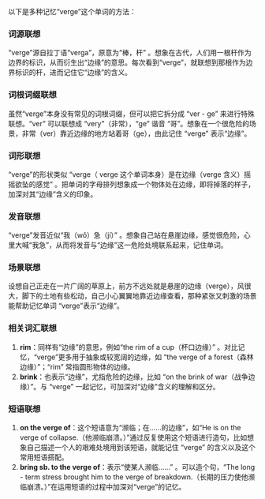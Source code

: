 以下是多种记忆“verge”这个单词的方法：

### 词源联想
“verge”源自拉丁语“verga”，原意为“棒，杆” 。想象在古代，人们用一根杆作为边界的标识，从而衍生出“边缘”的意思。每次看到“verge”，就联想到那根作为边界标识的杆，进而记住它“边缘”的含义。

### 词根词缀联想
虽然“verge”本身没有常见的词根词缀，但可以把它拆分成 “ver - ge” 来进行特殊联想。“ver” 可以联想成 “very”（非常），“ge” 谐音 “哥”。想象在一个很危险的场景，非常（ver）靠近边缘的地方站着哥（ge），由此记住 “verge” 表示“边缘”。

### 词形联想
“verge”的形状类似 “verge（ verge 这个单词本身）是在边缘（verge 含义）摇摇欲坠的感觉” 。把单词的字母排列想象成一个物体处在边缘，即将掉落的样子，加深对其“边缘”含义的印象。

### 发音联想
“verge”发音近似“我（wǒ）急（jí）” 。想象自己站在悬崖边缘，感觉很危险，心里大喊“我急”，从而将发音与“边缘”这一危险处境联系起来，记住单词。

### 场景联想
设想自己正走在一片广阔的草原上，前方不远处就是悬崖的边缘（verge），风很大，脚下的土地有些松动，自己小心翼翼地靠近边缘查看，那种紧张又刺激的场景能帮助记忆单词 “verge”表示“边缘”。

### 相关词汇联想
1. **rim**：同样有“边缘”的意思，例如“the rim of a cup（杯口边缘）” 。对比记忆，“verge”更多用于抽象或较宽阔的边缘，如 “the verge of a forest（森林边缘）”；“rim” 常指圆形物体的边缘。
2. **brink**：也表示“边缘”，尤指危险的边缘，比如 “on the brink of war（战争边缘）”。与 “verge” 一起记忆，可加深对“边缘”含义的理解和区分。

### 短语联想
1. **on the verge of**：这个短语意为“濒临；在……的边缘”，如“He is on the verge of collapse.（他濒临崩溃。）”通过反复使用这个短语进行造句，比如想象自己描述一个人的艰难处境用到该短语，就能记住 “verge” 的含义以及这个常用短语搭配。 
2. **bring sb. to the verge of**：表示“使某人濒临……” 。可以造个句，“The long - term stress brought him to the verge of breakdown.（长期的压力使他濒临崩溃。）”在运用短语的过程中加深对“verge”的记忆。 